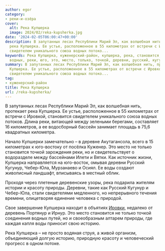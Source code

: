 ```yaml
---
author: egor
category:
- реки-и-озёра
cover:
  alt: Река Купшерка
  image: 2024/02/reka-kupsherka.jpg
date: '2024-02-05T06:00:47+00:00'
description: В запутанных лесах Республики Марий Эл, как волшебная нить, протекает
  река Купшерка. Ее устье, расположенное в 55 километрах от встречи с Ировкой, становится
  свидетелем уникального союза водных потоко...
keywords: Река Купшерка, куженерский-район, купшерка, река, становится, километрах,
  водных, реки, юго, это, место, только, точкой, деревни, русский, кугунур, чебер
summary: В запутанных лесах Республики Марий Эл, как волшебная нить, протекает река
  Купшерка. Ее устье, расположенное в 55 километрах от встречи с Ировкой, становится
  свидетелем уникального союза водных потоко...
tag:
- куженерский-район
title: Река Купшерка
url: /reka-kupsherka/
---
```


В запутанных лесах Республики Марий Эл, как волшебная нить, протекает река Купшерка. Ее устье, расположенное в 55 километрах от встречи с Ировкой, становится свидетелем уникального союза водных потоков. Длина реки, витающей между зелеными берегами, составляет 16 километров, а ее водосборный бассейн занимает площадь в 75,6 квадратных километра.

Начало Купшерки замечательно – в деревне Акутагансола, всего в 15 километрах к юго-востоку от посёлка Куженер. Это место не только становится точкой зарождения реки, но и свидетельствует о водоразделе между бассейнами Илети и Вятки. Как источник жизни, Купшерка направляется на юго-восток, омывая деревни Русский Кугунур, Чебер-Юла, Мурзанаево и Осиял. Ее воды создают живописный ландшафт, вписываясь в местный облик.

Проходя через плетеные деревенские узоры, река подарила жителям истории и красоту природы. Деревни, такие как Русский Кугунур и Чебер-Юла, стали свидетелями медленного, но непрерывного течения времени, олицетворяя единение человека с природой.

Свое завершение Купшерка находит в объятиях [Ировки](/irovka/), недалеко от деревень Портянур и Ирнур. Это место становится не только точкой соединения водных путей, но и своеобразным алтарем природы, где каждая капля воды приносит свою историю.

Река Купшерка – не просто водяная струя, а живой организм, объединяющий долгую историю, природную красоту и человеческий прогресс в одном потоке.